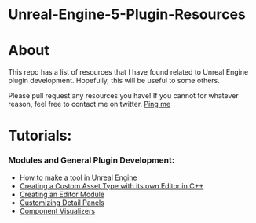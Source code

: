 # Unreal-Engine-5-Plugin-Resources

# About
This repo has a list of resources that I have found related to Unreal Engine plugin development. 
Hopefully, this will be useful to some others.

Please pull request any resources you have! If you cannot for whatever reason, feel free to contact me on twitter.
[Ping me](https://twitter.com/arshadbarves)


# Tutorials:

### Modules and General Plugin Development:

* [How to make a tool in Unreal Engine](https://lxjk.github.io/2019/10/01/How-to-Make-Tools-in-U-E.html)
* [Creating a Custom Asset Type with its own Editor in C++](https://dev.epicgames.com/community/learning/tutorials/vyKB/unreal-engine-creating-a-custom-asset-type-with-its-own-editor-in-c)
* [Creating an Editor Module](https://unrealcommunity.wiki/creating-an-editor-module-x64nt5g3)
* [Customizing Detail Panels](https://unrealcommunity.wiki/customizing-detail-panels-g529msrd)
* [Component Visualizers](https://unrealcommunity.wiki/component-visualizers-xaa1qsng)
